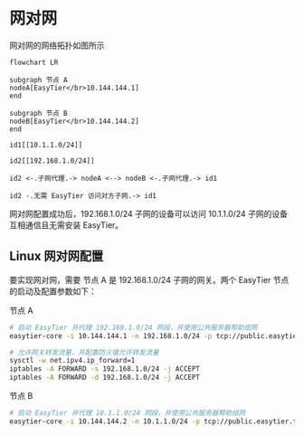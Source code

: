 # 网对网

网对网的网络拓扑如图所示

```mermaid
flowchart LR

subgraph 节点 A
nodeA[EasyTier</br>10.144.144.1]
end

subgraph 节点 B
nodeB[EasyTier</br>10.144.144.2]
end

id1[[10.1.1.0/24]]

id2[[192.168.1.0/24]]

id2 <-.子网代理.-> nodeA <--> nodeB <-.子网代理.-> id1

id2 -.无需 EasyTier 访问对方子网.-> id1

```

网对网配置成功后，192.168.1.0/24 子网的设备可以访问 10.1.1.0/24 子网的设备互相通信且无需安装 EasyTier。

## Linux 网对网配置

要实现网对网，需要 节点 A 是 192.168.1.0/24 子网的网关。两个 EasyTier 节点的启动及配置参数如下：

节点 A

```bash
# 启动 EasyTier 并代理 192.168.1.0/24 网段，并使用公共服务器帮助组网
easytier-core -i 10.144.144.1 -n 192.168.1.0/24 -p tcp://public.easytier.top:11010 --network-name n2n_test

# 允许网关转发流量，并配置防火墙允许转发流量
sysctl -w net.ipv4.ip_forward=1
iptables -A FORWARD -s 192.168.1.0/24 -j ACCEPT
iptables -A FORWARD -d 192.168.1.0/24 -j ACCEPT
```

节点 B

```bash
# 启动 EasyTier 并代理 10.1.1.0/24 网段，并使用公共服务器帮助组网
easytier-core -i 10.144.144.2 -n 10.1.1.0/24 -p tcp://public.easytier.top:11010 --network-name n2n_test
```
